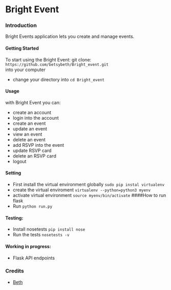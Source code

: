 
# Bright Event
### Introduction
Bright Events application lets you create and manage events.
#### Getting Started
To start using the Bright Event:
git clone:
`https://github.com/betsybeth/Bright_event.git`  
into your computer
* change your directory into `cd Bright_event`
#### Usage
with Bright Event you can:
* create an account
* login into the account
* create an event
* update an event
* view an event
* delete an event
* add RSVP into the event
* update RSVP card
* delete an RSVP card
* logout
#### Setting
* First install the virtual environment globally `sudo pip instal virtualenv`
* create the virtual enviroment `virtualenv --python=python3 myenv`
* activate virtual environment `source myenv/bin/activate`
####How to run flask
* Run  `python run.py` 

#### Testing:
* Install nosetests `pip install nose`
* Run the tests `nosetests -v`
#### Working in progress:
* Flask API endpoints


### Credits
* [Beth][1]

[1]: https://github.com/betsybeth
